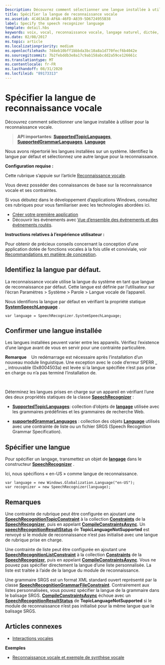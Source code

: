 ```yaml
---
Description: Découvrez comment sélectionner une langue installée à utiliser pour la reconnaissance vocale.
title: Spécifier la langue de reconnaissance vocale
ms.assetid: 4C463A1B-AF6A-46FD-A839-5D6724955B38
label: Specify the speech recognizer language
template: detail.hbs
keywords: voix, vocal, reconnaissance vocale, langage naturel, dictée, saisie, interaction utilisateur
ms.date: 02/08/2017
ms.topic: article
ms.localizationpriority: medium
ms.openlocfilehash: 7d4eb10bff1bbbda3bc10a8a1d770fecf6b4042e
ms.sourcegitcommit: 7b2febddb3e8a17c9ab158abcdd2a59ce126661c
ms.translationtype: MT
ms.contentlocale: fr-FR
ms.lasthandoff: 08/31/2020
ms.locfileid: "89173313"
---
```

# <a name="specify-the-speech-recognizer-language"></a>Spécifier la langue de reconnaissance vocale


Découvrez comment sélectionner une langue installée à utiliser pour la reconnaissance vocale.

> **API importantes**: [**SupportedTopicLanguages**](/uwp/api/windows.media.speechrecognition.speechrecognizer.supportedtopiclanguages), [**SupportedGrammarLanguages**](/uwp/api/windows.media.speechrecognition.speechrecognizer.supportedgrammarlanguages), [**Language**](/uwp/api/Windows.Globalization.Language)


Nous avons répertorié les langues installées sur un système. Identifiez la langue par défaut et sélectionnez une autre langue pour la reconnaissance.

**Configuration requise :**

Cette rubrique s’appuie sur l’article [Reconnaissance vocale](speech-recognition.md).

Vous devez posséder des connaissances de base sur la reconnaissance vocale et ses contraintes.

Si vous débutez dans le développement d’applications Windows, consultez ces rubriques pour vous familiariser avec les technologies abordées ici.

-   [Créer votre première application](../../get-started/your-first-app.md)
-   Découvrir les événements avec [Vue d’ensemble des événements et des événements routés](../../xaml-platform/events-and-routed-events-overview.md).

**Instructions relatives à l’expérience utilisateur :**

Pour obtenir de précieux conseils concernant la conception d’une application dotée de fonctions vocales à la fois utile et conviviale, voir [Recommandations en matière de conception](./speech-interactions.md).

## <a name="identify-the-default-language"></a>Identifiez la langue par défaut.


La reconnaissance vocale utilise la langue du système en tant que langue de reconnaissance par défaut. Cette langue est définie par l’utilisateur sur l’écran Paramètres &gt; Système &gt; Parole &gt; Langue vocale de l’appareil.

Nous identifions la langue par défaut en vérifiant la propriété statique [**SystemSpeechLanguage**](/uwp/api/windows.media.speechrecognition.speechrecognizer.systemspeechlanguage) .

```CSharp
var language = SpeechRecognizer.SystemSpeechLanguage; 
```

## <a name="confirm-an-installed-language"></a>Confirmer une langue installée


Les langues installées peuvent varier entre les appareils. Vérifiez l’existence d’une langue avant de vous en servir pour une contrainte particulière.

**Remarque**    Un redémarrage est nécessaire après l’installation d’un nouveau module linguistique. Une exception avec le code d’erreur SPERR \_ \_ introuvable (0x8004503a) est levée si la langue spécifiée n’est pas prise en charge ou n’a pas terminé l’installation de.

 

Déterminez les langues prises en charge sur un appareil en vérifiant l’une des deux propriétés statiques de la classe [**SpeechRecognizer**](/uwp/api/Windows.Media.SpeechRecognition.SpeechRecognizer) :

-   [**SupportedTopicLanguages**](/uwp/api/windows.media.speechrecognition.speechrecognizer.supportedtopiclanguages): collection d’objets de [**langage**](/uwp/api/Windows.Globalization.Language) utilisée avec les grammaires prédéfinies et les grammaires de recherche Web.

-   [**supportedGrammarLanguages**](/uwp/api/windows.media.speechrecognition.speechrecognizer.supportedgrammarlanguages) : collection des objets [**Language**](/uwp/api/Windows.Globalization.Language) utilisés avec une contrainte de liste ou un fichier SRGS (Speech Recognition Grammar Specification).

## <a name="specify-a-language"></a>Spécifier une langue


Pour spécifier un langage, transmettez un objet de [**langage**](/uwp/api/Windows.Globalization.Language) dans le constructeur [**SpeechRecognizer**](/uwp/api/Windows.Media.SpeechRecognition.SpeechRecognizer) .

Ici, nous spécifions « en-US » comme langue de reconnaissance.


```CSharp
var language = new Windows.Globalization.Language("en-US"); 
var recognizer = new SpeechRecognizer(language); 
```

## <a name="remarks"></a>Remarques


Une contrainte de rubrique peut être configurée en ajoutant une [**SpeechRecognitionTopicConstraint**](/uwp/api/Windows.Media.SpeechRecognition.SpeechRecognitionTopicConstraint) à la collection [**Constraints**](/uwp/api/windows.media.speechrecognition.speechrecognizer.constraints) de la [**SpeechRecognizer**](/uwp/api/Windows.Media.SpeechRecognition.SpeechRecognizer), puis en appelant [**CompileConstraintsAsync**](/uwp/api/windows.media.speechrecognition.speechrecognizer.compileconstraintsasync). Un [**speechRecognitionResultStatus**](/uwp/api/Windows.Media.SpeechRecognition.SpeechRecognitionResultStatus) de **TopicLanguageNotSupported** est renvoyé si le module de reconnaissance n’est pas initialisé avec une langue de rubrique prise en charge.

Une contrainte de liste peut être configurée en ajoutant une [**SpeechRecognitionListConstraint**](/uwp/api/Windows.Media.SpeechRecognition.SpeechRecognitionListConstraint) à la collection [**Constraints**](/uwp/api/windows.media.speechrecognition.speechrecognizer.constraints) de la [**SpeechRecognizer**](/uwp/api/Windows.Media.SpeechRecognition.SpeechRecognizer), puis en appelant [**CompileConstraintsAsync**](/uwp/api/windows.media.speechrecognition.speechrecognizer.compileconstraintsasync). Vous ne pouvez pas spécifier directement la langue d’une liste personnalisée. La liste est traitée à l’aide de la langue du module de reconnaissance.

Une grammaire SRGS est un format XML standard ouvert représenté par la classe [**SpeechRecognitionGrammarFileConstraint**](/uwp/api/Windows.Media.SpeechRecognition.SpeechRecognitionGrammarFileConstraint). Contrairement aux listes personnalisées, vous pouvez spécifier la langue de la grammaire dans le balisage SRGS. [**CompileConstraintsAsync**](/uwp/api/windows.media.speechrecognition.speechrecognizer.compileconstraintsasync) échoue avec un [**SpeechRecognitionResultStatus**](/uwp/api/Windows.Media.SpeechRecognition.SpeechRecognitionResultStatus) de **TopicLanguageNotSupported** si le module de reconnaissance n’est pas initialisé pour la même langue que le balisage SRGS.

## <a name="related-articles"></a>Articles connexes

* [Interactions vocales](speech-interactions.md)

**Exemples**

* [Reconnaissance vocale et exemple de synthèse vocale](https://github.com/Microsoft/Windows-universal-samples/tree/master/Samples/SpeechRecognitionAndSynthesis)
 

 